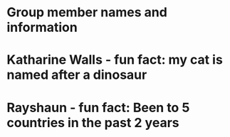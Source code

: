 # Group member names and information
# Katharine Walls - fun fact: my cat is named after a dinosaur
# Rayshaun - fun fact: Been to 5 countries in the past 2 years